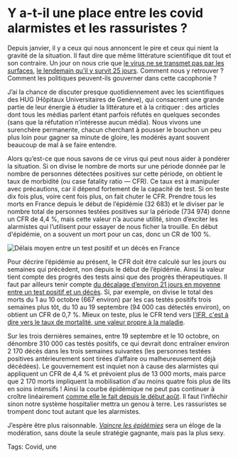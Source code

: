 # Y a-t-il une place entre les covid alarmistes et les rassuristes ?

Depuis janvier, il y a ceux qui nous annoncent le pire et ceux qui nient la gravité de la situation. Il faut dire que même littérature scientifique dit tout et son contraire. Un jour on nous crie que [le virus ne se transmet pas par les surfaces](https://www.sciencesetavenir.fr/sante/le-covid-19-peut-se-propager-dans-l-air-confirment-les-autorites-sanitaires-americaines_148096?xtor=RSS-16), [le lendemain qu’il y survit 25 jours](https://www.theguardian.com/world/2020/oct/12/virus-that-causes-covid-19-can-survive-up-to-28-days-on-surfaces-scientists-find). Comment nous y retrouver ? Comment les politiques peuvent-ils gouverner dans cette cacophonie ?<span id="more-55579"></span>

J’ai la chance de discuter presque quotidiennement avec les scientifiques des HUG (Hôpitaux Universitaires de Genève), qui consacrent une grande partie de leur énergie à étudier la littérature et à la critiquer : des articles dont tous les médias parlent étant parfois réfutés en quelques secondes (sans que la réfutation n’intéresse aucun média). Nous vivons une surenchère permanente, chacun cherchant à pousser le bouchon un peu plus loin pour gagner sa minute de gloire, les modérés ayant souvent beaucoup de mal à se faire entendre.

Alors qu’est-ce que nous savons de ce virus qui peut nous aider à pondérer la situation. Si on divise le nombre de morts sur une période donnée par le nombre de personnes détectées positives sur cette période, on obtient le taux de morbidité (ou case fatality ratio — CFR). Ce taux est à manipuler avec précautions, car il dépend fortement de la capacité de test. Si on teste dix fois plus, voire cent fois plus, on fait chuter le CFR. Prendre tous les morts en France depuis le début de l’épidémie (32 683) et le diviser par le nombre total de personnes testées positives sur la période (734 974) donne un CFR de 4,4 %, mais cette valeur n’a aucune utilité, sinon d’exciter les alarmistes qui l’utilisent pour essayer de nous ficher la trouille. En début d'épidémie, on a souvent un mort pour un cas, donc un CR de 100 %.

![Délais moyen entre un test positif et un décès en France](https://tcrouzet.com/images_tc/2020/10/21jours.png)

Pour décrire l’épidémie au présent, le CFR doit être calculé sur les jours ou semaines qui précèdent, non depuis le début de l’épidémie. Ainsi la valeur tient compte des progrès des tests ainsi que des progrès thérapeutiques. Il faut par ailleurs tenir compte [du décalage d’environ 21 jours en moyenne entre un test positif et un décès](https://tcrouzet.com/2020/10/08/covid-ou-en-est-vraiment-la-france/). Si, par exemple, on divise le total des morts du 1 au 10 octobre (667 environ) par les cas testés positifs trois semaines plus tôt, du 10 au 19 septembre (94 000 cas détectés environ), on obtient un CFR de 0,7 %. Mieux on teste, plus le CFR tend vers [l’IFR, c'est à dire vers le taux de mortalité, une valeur propre à la maladie](https://tcrouzet.com/2020/10/08/covid-ou-en-est-vraiment-la-france/).

Sur les trois dernières semaines, entre 19 septembre et le 10 octobre, on dénombre 310 000 cas testés positifs, ce qui devrait donc entraîner environ 2 170 décès dans les trois semaines suivantes (les personnes testées positives antérieurement sont tirées d’affaire ou malheureusement déjà décédées). Le gouvernement est inquiet non à cause des alarmistes qui appliquent un CFR de 4,4 % et prévoient plus de 13 000 morts, mais parce que 2 170 morts impliquent la mobilisation d'au moins quatre fois plus de lits en soins intensifs ! Ainsi la courbe épidémique ne peut pas continuer à croître linéairement [comme elle le fait depuis le début août](https://tcrouzet.com/2020/10/08/covid-ou-en-est-vraiment-la-france/). Il faut l’infléchir sinon notre système hospitalier mettra un genou à terre. Les rassuristes se trompent donc tout autant que les alarmistes.

J’espère être plus raisonnable. [*Vaincre les épidémies*](https://tcrouzet.com/vaincre-les-epidemies/) sera un éloge de la modération, sans doute la seule stratégie gagnante, mais pas la plus sexy.

Tags: Covid, une